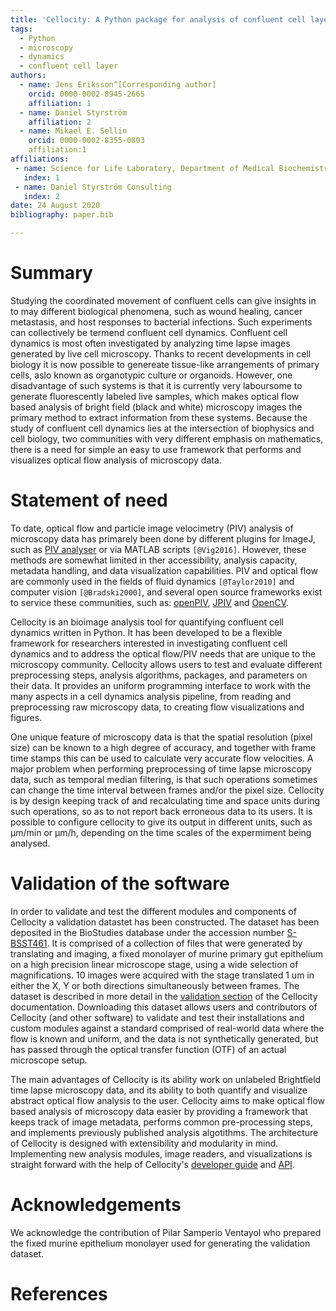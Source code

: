 ```yaml
---
title: 'Cellocity: A Python package for analysis of confluent cell layer dynamics'
tags:
  - Python
  - microscopy
  - dynamics
  - confluent cell layer
authors:
  - name: Jens Eriksson^[Corresponding author]
    orcid: 0000-0002-8945-2665
    affiliation: 1
  - name: Daniel Styrström
    affiliation: 2
  - name: Mikael E. Sellin
    orcid: 0000-0002-8355-0803
	affiliation:1
affiliations:
 - name: Science for Life Laboratory, Department of Medical Biochemistry and Microbiology, Uppsala University
   index: 1
 - name: Daniel Styrström Consulting
   index: 2
date: 24 August 2020
bibliography: paper.bib

---
```


# Summary

Studying the coordinated movement of confluent cells can give insights in to may different biological phenomena, such as wound healing, cancer metastasis, and host responses to bacterial infections. Such experiments can collectively be termend confluent cell dynamics. Confluent cell dynamics is most often investigated by analyzing time lapse images generated by live cell microscopy. Thanks to recent developments in cell biology it is now possible to genereate tissue-like arrangements of primary cells, aslo known as organotypic culture or organoids. However, one disadvantage of such systems is that it is currently very laboursome to generate fluorescently labeled live samples, which makes optical flow based analysis of bright field (black and white) microscopy images the primary method to extract information from these systems. Because the study of confluent cell dynamics lies at the intersection of biophysics and cell biology, two communities with very different emphasis on mathematics, there is a need for simple an easy to use framework that performs and visualizes optical flow analysis of microscopy data. 


# Statement of need

To date, optical flow and particle image velocimetry (PIV) analysis of microscopy data has primarely been done by different plugins for ImageJ, such as [PIV analyser](https://imagej.net/PIV_analyser) or via  MATLAB scripts `[@Vig2016]`. However, these methods are somewhat limited in ther accessibility, analysis capacity, metadata handling, and data visualization capabilities. PIV and optical flow are commonly used in the fields of fluid dynamics `[@Taylor2010]` and computer vision `[@Bradski2000]`, and several open source frameworks exist to service these communities, such as: [openPIV](http://www.openpiv.net/), [JPIV](https://eguvep.github.io/jpiv/index.html) and [OpenCV](https://opencv.org/).

Cellocity is an bioimage analysis tool for quantifying confluent cell dynamics written in Python. It has been developed to be a flexible framework for researchers interested in investigating confluent cell dynamics and to address the optical flow/PIV needs that are unique to the microscopy community. Cellocity allows users to test and evaluate different preprocessing steps,  analysis algorithms, packages, and parameters on their data. It provides an uniform programming interface to work with the many aspects in a cell dynamics analysis pipeline, from reading and preprocessing raw microscopy data, to creating flow visualizations and figures.

One unique feature of microscopy data is that the spatial resolution (pixel size) can be known to a high degree of accuracy, and together with frame time stamps this can be used to calculate very accurate flow velocities. A major problem when performing preprocessing of time lapse microscopy data, such as temporal median filtering, is that such operations sometimes can change the time interval between frames and/or the pixel size. Cellocity is by design keeping track of and recalculating time and space units during such operations, so as to not report back erroneous data to its users. It is possible to configure cellocity to give its output in different units, such as µm/min or µm/h, depending on the time scales of the expermiment being analysed.

# Validation of the software

In order to validate and test the different modules and components of Cellocity a validation datastet has been constructed. The dataset has been deposited in the BioStudies database under the accession number [S-BSST461](https://www.ebi.ac.uk/biostudies/studies/S-BSST461). It is comprised of a collection of files that were generated by translating and imaging, a fixed monolayer of murine primary gut epithelium on a high precision linear microscope stage, using a wide selection of magnifications. 10 images were acquired with the stage translated 1 um in either the X, Y or both directions simultaneously between frames. The dataset is described in more detail in the [validation section](https://cellocity.readthedocs.io/en/latest/validation.html) of the Cellocity documentation. Downloading this dataset allows users and contributors of Cellocity (and other software) to validate and test their installations and custom modules against a standard comprised of real-world data where the flow is known and uniform, and the data is not synthetically generated, but has passed through the optical transfer function (OTF) of an actual microscope setup.

The main advantages of Cellocity is its ability work on unlabeled Brightfield time lapse microscopy data, and its ability to both quantify and visualize abstract optical flow analysis to the user. Cellocity aims to make optical flow based analysis of microscopy data easier by providing a framework that keeps track of image metadata, performs common pre-processing steps, and implements previously published analysis algotithms. The architecture of Cellocity is designed with extensibility and modularity in mind. Implementing new analysis modules, image readers, and visualizations is straight forward with the help of Cellocity's [developer guide](https://cellocity.readthedocs.io/en/latest/developer.html) and [API](https://cellocity.readthedocs.io/en/latest/api.html).

# Acknowledgements

We acknowledge the contribution of Pilar Samperio Ventayol who prepared the fixed murine epithelium monolayer used for generating the validation dataset.

# References